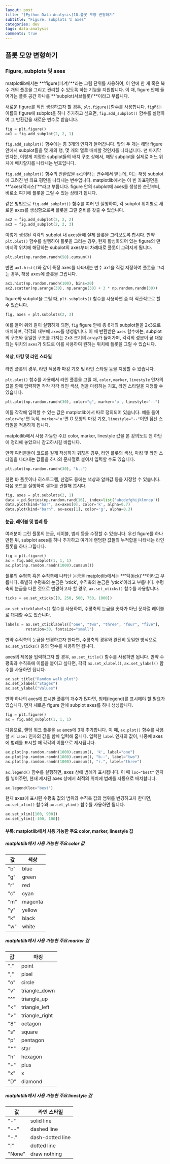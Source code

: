 ```yaml
---
layout: post
title: "[Python Data Analysis]18.플롯 모양 변형하기"
subtitle: "Figure, subplots 및 axes"
categories: dev
tags: data-analysis
comments: true
---
```


## 플롯 모양 변형하기

### Figure, subplots 및 axes

matplotlib에서는 **'figure(피겨)'**라는 그림 단위를 사용하여, 이 안에 한 개 혹은 복수 개의 플롯을 그리고 관리할 수 있도록 하는 기능을 지원합니다. 이 때, figure 안에 들어가는 플롯 공간 하나를 **'subplot(서브플롯)'**이라고 부릅니다.


새로운 figure를 직접 생성하고자 할 경우, `plt.figure()`함수를 사용합니다. `fig`라는 이름의 figure에 subplot을 하나 추가하고 싶으면, `fig.add_subplot()` 함수를 실행하여 그 반환값을 새로운 변수로 받습니다.

```python
fig = plt.figure()
ax1 = fig.add_subplot(2, 2, 1)
```

`fig.add_subplot()` 함수에는 총 3개의 인자가 들어갑니다. 앞의 두 개는 해당 figure 안에서 subplot들을 몇 개의 행, 몇 개의 열로 배치할 것인지를 나타냅니다. 맨 마지막 인자는, 이렇게 지정한 subplot들의 배치 구조 상에서, 해당 subplot을 실제로 어느 위치에 배치할지를 나타내는 번호입니다.


`fig.add_subplot()` 함수의 반환값을 `ax1`이라는 변수에서 받는데, 이는 해당 subplot에 그려진 빈 좌표 평면을 나타내는 변수입니다. matplotlib에서는 이 빈 좌표평면을 **'axes(액시스)'**라고 부릅니다. figure 안의 subplot에 axes를 생성한 순간부터, 비로소 여기에 플롯을 그릴 수 있는 상태가 됩니다.


같은 방법으로 `fig.add_subplot()` 함수를 여러 번 실행하여, 각 subplot 위치별로 새로운 axes를 생성함으로써 플롯을 그릴 준비를 갖출 수 있습니다.

```python
ax2 = fig.add_subplot(2, 2, 2)
ax3 = fig.add_subplot(2, 2, 3)
```

이렇게 생성된 각각의 subplot 내 axes들에 실제 플롯을 그려보도록 합시다. 만약 `plt.plot()` 함수를 실행하여 플롯을 그리는 경우, 현재 활성화되어 있는 figure의 맨 마지막 위치에 해당하는 subplot의 axes부터 차례대로 플롯이 그려지게 됩니다.

```python
plt.plot(np.random.randn(50).cumsum())
```

반면 `ax1.hist()`와 같이 특정 axes를 나타내는 변수 ax1을 직접 지정하여 플롯을 그리는 경우, 해당 axes에 플롯을 그립니다.

```python
ax1.hist(np.random.randn(100), bins=20)
ax2.scatter(np.arange(30), np.arange(30) + 3 * np.random.randn(30))
```

figure와 subplot을 그릴 때, `plt.subplots()` 함수를 사용하면 좀 더 직관적으로 할 수 있습니다.

```python
fig, axes = plt.subplots(2, 3)
```

예를 들어 위와 같이 실행하게 되면, `fig` figure 안에 총 6개의 subplot들을 2x3으로 배치하며, 각각의 내부에 `axes`를 생성합니다. 이 때 반환받은 `axes` 함수에는, subplot의 구조와 동일한 구조를 가지는 2x3 크기의 array가 들어가며, 각각의 성분이 곧 대응되는 위치의 `axes`가 되므로 이를 사용하여 원하는 위치에 플롯을 그릴 수 있습니다.


#### 색상, 마킹 및 라인 스타일

라인 플롯의 경우, 라인 색상과 마킹 기호 및 라인 스타일 등을 지정할 수 있습니다.


`plt.plot()` 함수를 사용해서 라인 플롯을 그릴 때, `color`, `marker`, `linestyle` 인자의 값을 함께 입력하면 각각 각각 라인 색상, 점을 마킹하는 기호, 라인 스타일을 지정할 수 있습니다.

```python
plt.plot(np.random.randn(30), color="g", marker='o', linestyle="--")
```

이들 각각에 입력할 수 있는 값은 matplotlib에서 따로 정의되어 있습니다. 예를 들어 `color="g"`면 녹색, `marker='o'`면 O 모양의 마킹 기호, `linestyle="--"`이면 점선 스타일을 적용하게 됩니다.


matplotlib에서 사용 가능한 주요 color, marker, linestyle 값을 본 강의노트 맨 하단에 정리해 놓았으니 참고하시길 바랍니다.


만약 여러분들이 코드를 길게 작성하기 귀찮은 경우, 라인 플롯의 색상, 마킹 및 라인 스타일을 나타내는 값들을 하나의 문자열로 붙여서 입력할 수도 있습니다.

```python
plt.plot(np.random.randn(30), "k.-")
```

한편 바 플롯이나 히스토그램, 산점도 등에는 색상과 알파값 등을 지정할 수 있습니다. 다음 코드를 실행하여 결과를 관찰해 봅시다.

```python
fig, axes = plt.subplots(2, 1)
data = pd.Series(np.random.rand(16), index=list('abcdefghijklmnop'))
data.plot(kind="bar", ax=axes[0], color='k', alpha=0.7)
data.plot(kind="barh", ax=axes[1], color='g', alpha=0.3)
```

#### 눈금, 레이블 및 범례 등

여러분이 그린 플롯의 눈금, 레이블, 범례 등을 수정할 수 있습니다. 우선 figure를 하나 만든 뒤, subplot axes를 하나 추가하고 여기에 랜덤한 값들의 누적합을 나타내는 라인 플롯을 하나 그립니다.

```python
fig = plt.figure()
ax = fig.add_subplot(1, 1, 1)
ax.plot(np.random.randn(1000).cumsum())
```

플롯의 수평축 혹은 수직축에 나타난 눈금을 matplotlib에서는 **'틱(tick)'**이라고 부릅니다. 특별히 수평축의 눈금은 'xtick', 수직축의 눈금은 'ytick'이라고 부릅니다. 수평축의 눈금을 다른 것으로 변경하고자 할 경우, `ax.set_xticks()` 함수를 사용합니다.

```python
ticks = ax.set_xticks([0, 250, 500, 750, 1000])
```

`ax.set_xticklabels()` 함수를 사용하여, 수평축의 눈금을 숫자가 아닌 문자열 레이블로 대체할 수도 있습니다.

```python
labels = ax.set_xticklabels(["one", "two", "three", "four", "five"],
         rotation=30, fontsize="small")
```

만약 수직축의 눈금을 변경하고자 한다면, 수평축의 경우와 완전히 동일한 방식으로 `ax.set_yticks()` 등의 함수를 사용하면 됩니다.


axes의 제목을 입력하고자 할 경우, `ax.set_title()` 함수를 사용하면 됩니다. 만약 수평축과 수직축에 이름을 붙이고 싶다면, 각각 `ax.set_xlabel()`, `ax.set_ylabel()` 함수를 사용하면 됩니다.

```python
ax.set_title("Random walk plot")
ax.set_xlabel("Stages")
ax.set_ylabel("Values")
```

만약 하나의 axes에 표시한 플롯의 개수가 많다면, 범례(legend)를 표시해야 할 필요가 있습니다. 먼저 새로운 figure 안에 subplot axes를 하나 생성합니다.

```python
fig = plt.figure()
ax = fig.add_subplot(1, 1, 1)
```

다음으로, 랜덤 워크 플롯을 `ax` axes에 3개 추가합니다. 이 때, `ax.plot()` 함수를 사용할 시 `label` 인자의 값을 함께 입력해 줍니다. 입력한 `label` 인자의 값이, 나중에 axes에 범례를 표시할 때 각각의 이름으로 제시됩니다.

```python
ax.plot(np.random.randn(1000).cumsum(), 'k', label="one")
ax.plot(np.random.randn(1000).cumsum(), "b--", label="two")
ax.plot(np.random.randn(1000).cumsum(), "r.", label="three")
```

`ax.legend()` 함수를 실행하면, axes 상에 범례가 표시됩니다. 이 때 `loc="best"` 인자를 넣어주면, 현재 제시된 axes 상에서 최적의 위치에 범례를 자동으로 배치합니다.

```python
ax.legend(loc="best")
```

현재 axes에 표시된 수평축 값의 범위와 수직축 값의 범위를 변경하고자 한다면, `ax.set_xlim()` 함수와 `ax.set_ylim()` 함수를 사용하면 됩니다.

```python
ax.set_xlim([100, 900])
ax.set_ylim([-100, 100])
```

#### 부록: matplotlib에서 사용 가능한 주요 color, marker, linestyle 값

##### matplotlib에서 사용 가능한 주요 color 값
| 값   | 색상    |
| ---- | ------- |
| "b"  | blue    |
| "g"  | green   |
| "r"  | red     |
| "c"  | cyan    |
| "m"  | magenta |
| "y"  | yellow  |
| "k"  | black   |
| "w"  | white   |

##### matplotlib에서 사용 가능한 주요 marker 값
| 값   | 마킹           |
| ---- | -------------- |
| "."  | point          |
| ","  | pixel          |
| "o"  | circle         |
| "v"  | triangle_down  |
| "^"  | triangle_up    |
| "<"  | triangle_left  |
| ">"  | triangle_right |
| "8"  | octagon        |
| "s"  | square         |
| "p"  | pentagon       |
| "*"  | star           |
| "h"  | hexagon        |
| "+"  | plus           |
| "x"  | x              |
| "D"  | diamond        |

##### matplotlib에서 사용 가능한 주요 linestyle 값
| 값     | 라인 스타일      |
| ------ | ---------------- |
| "-"    | solid line       |
| "--"   | dashed line      |
| "-."   | dash-dotted line |
| ":"    | dotted line      |
| "None" | draw nothing     |